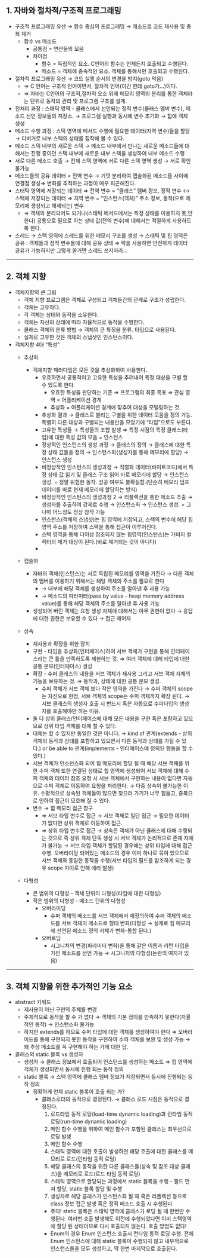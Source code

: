 ## 1. 자바와 절차적/구조적 프로그래밍

- 구조적 프로그래밍 유산 → 함수 중심의 프로그래밍 → 메소드로 코드 재사용 및 중복 제거
    - 함수 vs 메소드
        - 공통점 = 연산들의 모음
        - 차이점
            - 함수 = 독립적인 요소. C언어의 함수는 언제든지 호출되고 수행된다.
            - 메소드 = 객체에 종속적인 요소. 객체를 통해서만 호출되고 수행된다.
- 절차적 프로그래밍 유산 → 코드 실행 순서의 변경을 방지(goto 막음)
    - ⇒ C 언어는 구조적 언어이면서, 절차적 언어(이긴 한데 goto가…)이다.
    - ⇒ 자바는 C언어의 구조적,절차적 요소 위에 메모리 영역의 분리를 통한 객체라는 단위로 동작의 관리 및 프로그램 구조를 설계.
- 전처리 과정 : 스태틱 영역 - 클래스에서 선언되는 정적 변수(클래스 멤버 변수), 메소드 선언 정보들의 저장소. → 프로그램 실행과 동시에 변수 초기화 → 힙에 객체 생성
- 메소드 수행 과정 : 스택 영역에 메서드 수행에 필요한 데이터(지역 변수)들을 할당 → 디버거로 내부 스택의 상태를 짐작해 볼 수 있다.
- 메소드 스택 내부의 새로운 스택 → 메소드 내부에서 만나는 새로운 메소드들에 대해서는 진행 중이던 스택 내부에 새로운 내부 스택을 생성하여 내부 메소드 수행
- 서로 다른 메소드 호출 → 전체 스택 영역에 서로 다른 스택 영역 생성 → 서로 확인 불가능
- 메소드들의 공유 데이터 = 전역 변수 → 기껏 분리하여 캡슐화된 메소드들 사이에 연결점 생성⇒ 변화를 추적하는 과정이 매우 피곤해진다.
- 스태틱 영역에 저장되는 데이터 ⇒ 전역 변수 = “클래스” 멤버 정보, 정적 변수 ↔ 스택에 저장되는 데이터 ⇒ 지역 변수 = “인스턴스(객체)” 주소 정보, 동적(으로 메모리에 생성되고 해제되는) 변수
    - ⇒ 객체와 분리되어도 되거나(스태틱 메서드에서는 특정 상태를 이용하지 못,안한다) 공통으로 필요로 하는 상태 값(전역 변수)에 대해서는 적절하게 사용하도록 한다.
- 스레드 → 스택 영역에 스레드를 위한 메모리 구조를 생성 → 스태틱 및 힙 영역은 공유 : 객체들과 정적 변수들에 대해 공유 상태 ⇒ 락을 사용하면 안전하게 데이터 공유가 가능하지만 그렇게 쓸거면 스레드 쓰지마라…

---

## 2. 객체 지향

- 객체지향의 큰 그림
    - 객체 지향 프로그램은 객체로 구성되고 객체들간의 관계로 구조가 성립한다.
    - 객체는 고유하다.
    - 각 객체는 상태와 동작을 소유한다.
    - 객체는 자신의 상태에 따라 자율적으로 동작을 수행한다.
    - 클래스 객체의 분류 방법 → 객체의 큰 특징을 분류. 타입으로 사용된다.
    - 실제로 고유한 것은 객체의 스냅샷인 인스턴스이다.
- 객체지향 4대 “특성”
    - 추상화
        - 객체지향 패러다임은 모든 것을 추상화하여 사용한다..
            - 유효하면서 공통적이고 고유한 특성을 추려내어 특정 대상을 구별 할 수 있도록 한다.
                - 유효한 특성을 판단하는 기준 ⇒ 프로그램의 최종 목표 ⇒ 관심 영역 = 어플리케이션 경계
                - 추상화 = 어플리케이션 경계에 맞추어 대상을 모델링하는 것.
            - 추상화 결과 → 클래스로 불리는 구별을 위한 데이터 모음을 정의 가능. 특별히 다른 대상과 구별되는 내용만을 모았기에 “타입”으로도 부른다.
            - 고유한 특성들 → 특성들의 조합 발생 ⇒ 특정 시점의 특정 클래스(타입)에 대한 특성 값의 모음 = 인스턴스
            - 정상적인 인스턴스의 생성 과정 → 클래스의 정의 → 클래스에 대한 특정 상태 값들을 정의 → 인스턴스화(생성자를 통해 메모리에 할당) → 인스턴스 생성
            - 비정상적인 인스턴스의 생성과정 → 직렬화 데이터(바이트코드)에서 특정 상태 값 읽기 및 클래스 구조 읽어 바로 메모리에 할당 → 인스턴스 생성. = 정말 위험한 동작. 성공 여부도 불확실함.(단순히 메모리 덤프 데이터를 바로 현재 메모리에 할당하는 방식)
            - 비정상적인 인스턴스의 생성과정 2 → 리플렉션을 통한 메소드 추출 → 생성자를 추출하여 강제로 수행 → 인스턴스화 → 인스턴스 생성. = 그나마 어느정도 정상 참작 가능
            - 인스턴스(객체의 스냅샷)는 힙 영역에 저장되고, 스택의 변수에 해당 힙 영역 주소를 저장하여 스택을 통해 접근이 이루어진다.
            - 스택 영역을 통해 더이상 참조되지 않는 힙영역(인스턴스)는 가비지 컬렉터의 제거 대상이 된다.(바로 제거되는 것이 아니다)
            - 
            
    - 캡슐화
        - 자바의 객체(인스턴스)는 서로 독립된 메모리를 영역을 가진다 → 다른 객체의 멤버를 이용하기 위해서는 해당 객체의 주소를 필요로 한다
            - → 내부에 해당 객체를 생성하여 주소를 알아낸 후 사용 가능
            - → 메소드의 파라미터(pass by value - heap memory address value)를 통해 해당 객체의 주소를 알아낸 후 사용 가능
        - 생성되어 버린 객체는 요청 생성 자체에 대해서는 아무 권한이 없다 → 응답에 대한 권한은 보유할 수 있다 → 접근 제어자
    - 상속
        - 재사용과 확장을 위한 장치
        - 구현 - 타입을 추상화(인터페이스)하여 서브 객체가 구현을 통해 인터페이스라는 큰 틀을 만족하도록 제한하는 것. ⇒ 여러 객체에 대해 타입에 대한 공통 분모(인터페이스) 생성
        - 확장 - 수퍼 클래스의 내용을 서브 객체가 재사용 그리고 서브 객체 자체의 기능을 보유하는 것. ⇒ 동작과, 상태에 대한 공통 분모 생성.
            - 수퍼 객체가 서브 객체 보다 작은 영역을 가진다 → 수퍼 객체의 scope는 자신으로 한정, 서브 객체의 scope는 수퍼 객체까지 확장 된다. → 서브 클래스의 생성자 호출 시 반드시 혹은 자동으로 수퍼타입의 생성자를 호출해야만 하는 이유.
        - 둘 다 상위 클래스/인터페이스에 대해 모든 내용을 구현 혹은 포함하고 있으므로 상위 타입 객체를 대체 할 수 있다.
        - 대체는 할 수 있지만 동일한 것은 아니다. → kind of 관계(extends - 상위 객체의 동작과 상태를 포함하고 있으면서 다른 동작과 상태를 가질 수 있다.) or be able to 관계(implements - 인터페이스에 정의된 행동을 할 수 있다.)
        - 서브 객체가 인스턴스화 되어 힙 메모리에 할당 될 때 해당 서브 객체를 위한 수퍼 객체 또한 연결된 상태로 힙 영역에 생성되어 서브 객체에 대해 수퍼 객체의 데이터 참조 요청 시 서브 객체에서 구현하는 내용이 없다면 자동으로 수퍼 객체로 이동하여 요청을 처리한다. → 다중 상속이 불가능한 이유. 수평적으로 상속된 객체들이 많으면 찾으러 가기가 너무 힘들고, 중복으로 인하여 접근이 모호해 질 수 있다.
        - 변수 → 힙 메모리 접근 창구
            - ⇒ 서브 타입 변수로 접근 → 서브 객체로 일단 접근 → 필요한 데이터가 없다면 상위 객체로 이동하여 접근.
            - ⇒ 상위 타입 변수로 접근 → 상속은 객체가 아닌 클래스에 대해 수행되는 것으로 즉 상위 객체 단독 생성 시 서브 객체가 논리적으로 존재 자체가 불가능 → 서브 타입 객체가 할당된 경우에는 상위 타입에 대해 접근 수행. 오버라이딩 되어있는 메소드의 경우 이미 하나로 묶여 있으므로 서브 객체와 동일한 동작을 수행(서브 타입의 필드를 참조하게 되는 경우 scope 차이로 인해 에러 발생)
    - 다형성
        - 큰 범위의 다형성 - 객체 단위의 다형성(타입에 대한 다형성)
        - 작은 범위의 다형성 - 메소드 단위의 다형성
            - 오버라이딩
                - 수퍼 객체의 메소드를 서브 객체에서 재정의하여 수퍼 객체의 메소드를 서브 객체의 메소드로 형태 변화(다형성 → 실제로 힙 메모리에 선언된 메소드 정의 자체가 변화-통합 된다.)
            - 오버로딩
                - 시그니처의 변경(파라미터 변화)을 통해 같은 이름과 리턴 타입을 가진 메소드를 선언 가능 → 시그니처의 다형성(논란의 여지가 있음)

---

## 3. 객체 지향을 위한 추가적인 기능 요소

- abstract 키워드
    - 재사용이 아닌 구현의 주체를 변경
    - 주체적으로 동작을 할 수 가 없다 → 객체의 기본 정의를 만족하지 못한다(자율적인 동작) → 인스턴스화 불가능
    - 하지만 extends를 하므로 수퍼 타입에 대한 객체를 생성하여야 한다 ⇒ 오버라이드를 통해 구현되지 못한 동작을 구현하여 수퍼 객체를 보완 및 생성 가능 → 왜 추상 메소드를 꼭 구현해야 하는 가에 대한 답.
- 클래스의 static 블록 vs 생성자
    - 생성자 → 클래스 정보에서 호출되어 인스턴스를 생성하는 메소드 ⇒ 힙 영역에 객체가 생성되면서 동시에 진행 되는 동작 정의
    - static 블록 → 스택 영역에 클래스 멤버 정보가 저장되면서 동시에 진행되는 동작 정의
        - 정확하게 언제 static 블록이 호출 되는 가?
            - 클래스로더의 동작으로 결정된다. → 클래스 로드 시점은 동적으로 결정된다.
                1. 로드타임 동적 로딩(load-time dynamic loading)과 런타임 동적 로딩(run-time dynamic loading)
                2. 메인 함수 수행을 위하여 메인 함수가 포함된 클래스는 최우선으로 로딩 발생
                3. 메인 함수 수행
                4. 스태틱 영역에 대한 호출이 발생하면 해당 호출에 대한 클래스를 메모리로 로드(런타임 동적 로딩)
                5. 해당 클래스의 동작을 위한 다른 클래스들(상속 및 참조 대상 클래스)을 메모리로 로드(로드 타임 동적 로딩)
                6. 스태틱 영역으로 할당되는 과정에서 static 블록을 수행 - 필드 먼저 할당, static 블록 할당 및 수행
                7. 생성자로 해당 클래스가 인스턴스화 될 때 혹은 리플렉션 등으로 class 정보 접근 발생 혹은 정적 메소드 호출 시 수행된다.
                - 주의! static 블록은 스태틱 영역에 클래스가 로딩 될 때 한번만 수행된다. 여러번 호출 발생해도 이전에 수행되었다면 이미 스택영역에 할당 된 상태이므로 다시 호출되지 않는다. 호출 방법도 없다!
                - Enum의 경우 Enum 인스턴스 호출시 런타임 동적 로딩 수행. 전체 Enum 인스턴스에 대해 static 블록이 수행되지 않고 내부적으로 인스턴스들을 모두 생성하고, 딱 한번 마지막으로 호출된다.
